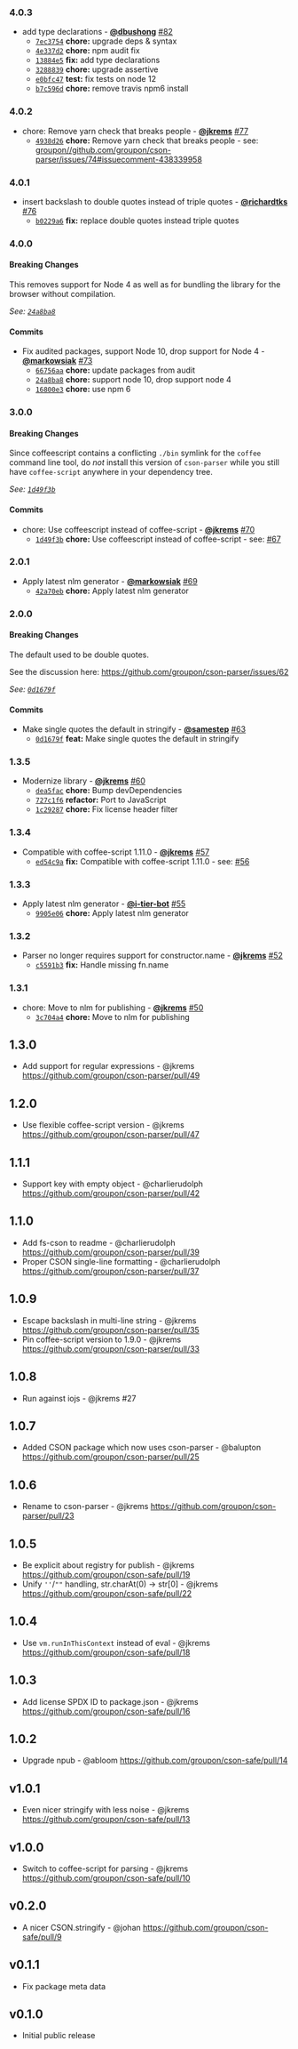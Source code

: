 ### 4.0.3

* add type declarations - **[@dbushong](https://github.com/dbushong)** [#82](https://github.com/groupon/cson-parser/pull/82)
  - [`7ec3754`](https://github.com/groupon/cson-parser/commit/7ec375418c15c23bfc4c291fdb0f3b05e34b85bb) **chore:** upgrade deps & syntax
  - [`4e337d2`](https://github.com/groupon/cson-parser/commit/4e337d29e5329daa105a57c601677194c8b2bc28) **chore:** npm audit fix
  - [`13884e5`](https://github.com/groupon/cson-parser/commit/13884e59fe98f71d0fe5647185b5b716a93d2252) **fix:** add type declarations
  - [`3288839`](https://github.com/groupon/cson-parser/commit/3288839413a06cfae03aea854c0969d444ef2b74) **chore:** upgrade assertive
  - [`e0bfc47`](https://github.com/groupon/cson-parser/commit/e0bfc47b10b9a0969ab5d8bc98c6a8d4579ab44b) **test:** fix tests on node 12
  - [`b7c596d`](https://github.com/groupon/cson-parser/commit/b7c596d5a841ec7aaf822a5e599e048b7b15339c) **chore:** remove travis npm6 install


### 4.0.2

* chore: Remove yarn check that breaks people - **[@jkrems](https://github.com/jkrems)** [#77](https://github.com/groupon/cson-parser/pull/77)
  - [`4938d26`](https://github.com/groupon/cson-parser/commit/4938d2602c739cc53e2581f090e99ace7167bf24) **chore:** Remove yarn check that breaks people - see: [groupon//github.com/groupon/cson-parser/issues/74#issuecomment-438339958](https://github.com/groupon//github.com/groupon/cson-parser/issues/74/issues/issuecomment-438339958)


### 4.0.1

* insert backslash to double quotes instead of triple quotes - **[@richardtks](https://github.com/richardtks)** [#76](https://github.com/groupon/cson-parser/pull/76)
  - [`b0229a6`](https://github.com/groupon/cson-parser/commit/b0229a6e6442fdc15e9af03ff520681f0332642d) **fix:** replace double quotes instead triple quotes


### 4.0.0

#### Breaking Changes

This removes support for Node 4 as well as for bundling the library for the browser without compilation.

*See: [`24a8ba8`](https://github.com/groupon/cson-parser/commit/24a8ba813a6d494a0a00d52e43deeb00c42d090b)*

#### Commits

* Fix audited packages, support Node 10, drop support for Node 4 - **[@markowsiak](https://github.com/markowsiak)** [#73](https://github.com/groupon/cson-parser/pull/73)
  - [`66756aa`](https://github.com/groupon/cson-parser/commit/66756aa129c8a63a2ed5fa8514f4d63de3675d3f) **chore:** update packages from audit
  - [`24a8ba8`](https://github.com/groupon/cson-parser/commit/24a8ba813a6d494a0a00d52e43deeb00c42d090b) **chore:** support node 10, drop support node 4
  - [`16800e3`](https://github.com/groupon/cson-parser/commit/16800e3517885a8d3c670bfbdb2206109e6f40f6) **chore:** use npm 6


### 3.0.0

#### Breaking Changes

Since coffeescript contains a conflicting `./bin`
symlink for the `coffee` command line tool, do *not* install this
version of `cson-parser` while you still have `coffee-script`
anywhere in your dependency tree.

*See: [`1d49f3b`](https://github.com/groupon/cson-parser/commit/1d49f3b648a4c475c44f2789d0b54b316d9c1cd8)*

#### Commits

* chore: Use coffeescript instead of coffee-script - **[@jkrems](https://github.com/jkrems)** [#70](https://github.com/groupon/cson-parser/pull/70)
  - [`1d49f3b`](https://github.com/groupon/cson-parser/commit/1d49f3b648a4c475c44f2789d0b54b316d9c1cd8) **chore:** Use coffeescript instead of coffee-script - see: [#67](https://github.com/groupon/cson-parser/issues/67)


### 2.0.1

* Apply latest nlm generator - **[@markowsiak](https://github.com/markowsiak)** [#69](https://github.com/groupon/cson-parser/pull/69)
  - [`42a70eb`](https://github.com/groupon/cson-parser/commit/42a70eb38e5e3475a89ad4b67ebad34b1c3a1dc6) **chore:** Apply latest nlm generator


### 2.0.0

#### Breaking Changes

The default used to be double quotes.

See the discussion here: https://github.com/groupon/cson-parser/issues/62

*See: [`0d1679f`](https://github.com/groupon/cson-parser/commit/0d1679fb5ada081c428e23b7fb3df2c7093b6c11)*

#### Commits

* Make single quotes the default in stringify - **[@samestep](https://github.com/samestep)** [#63](https://github.com/groupon/cson-parser/pull/63)
  - [`0d1679f`](https://github.com/groupon/cson-parser/commit/0d1679fb5ada081c428e23b7fb3df2c7093b6c11) **feat:** Make single quotes the default in stringify


### 1.3.5

* Modernize library - **[@jkrems](https://github.com/jkrems)** [#60](https://github.com/groupon/cson-parser/pull/60)
  - [`dea5fac`](https://github.com/groupon/cson-parser/commit/dea5facb26bb84dcab01c34909d9b59d6c70bd76) **chore:** Bump devDependencies
  - [`727c1f6`](https://github.com/groupon/cson-parser/commit/727c1f6c79954e3f54f786027e8da5b6f958ca02) **refactor:** Port to JavaScript
  - [`1c29287`](https://github.com/groupon/cson-parser/commit/1c29287034f3dbafed72f2e9b76655756574260f) **chore:** Fix license header filter


### 1.3.4

* Compatible with coffee-script 1.11.0 - **[@jkrems](https://github.com/jkrems)** [#57](https://github.com/groupon/cson-parser/pull/57)
  - [`ed54c9a`](https://github.com/groupon/cson-parser/commit/ed54c9a89b3afb933c2eee1281e17fd6d78e8dba) **fix:** Compatible with coffee-script 1.11.0 - see: [#56](https://github.com/groupon/cson-parser/issues/56)


### 1.3.3

* Apply latest nlm generator - **[@i-tier-bot](https://github.com/i-tier-bot)** [#55](https://github.com/groupon/cson-parser/pull/55)
  - [`9905e06`](https://github.com/groupon/cson-parser/commit/9905e064f85f2cad7c656821195ea4afcd37f11f) **chore:** Apply latest nlm generator


### 1.3.2

* Parser no longer requires support for constructor.name - **[@jkrems](https://github.com/jkrems)** [#52](https://github.com/groupon/cson-parser/pull/52)
  - [`c5591b3`](https://github.com/groupon/cson-parser/commit/c5591b3a8ce0ba88a3e7738f940263ef053e7145) **fix:** Handle missing fn.name


### 1.3.1

* chore: Move to nlm for publishing - **[@jkrems](https://github.com/jkrems)** [#50](https://github.com/groupon/cson-parser/pull/50)
  - [`3c704a4`](https://github.com/groupon/cson-parser/commit/3c704a4e796b6d997a4aea499ac7d85bfe9fffe6) **chore:** Move to nlm for publishing


1.3.0
-----
* Add support for regular expressions - @jkrems
  https://github.com/groupon/cson-parser/pull/49

1.2.0
-----
* Use flexible coffee-script version - @jkrems
  https://github.com/groupon/cson-parser/pull/47

1.1.1
-----
* Support key with empty object - @charlierudolph
  https://github.com/groupon/cson-parser/pull/42

1.1.0
-----
* Add fs-cson to readme - @charlierudolph
  https://github.com/groupon/cson-parser/pull/39
* Proper CSON single-line formatting - @charlierudolph
  https://github.com/groupon/cson-parser/pull/37

1.0.9
-----
* Escape backslash in multi-line string - @jkrems
  https://github.com/groupon/cson-parser/pull/35
* Pin coffee-script version to 1.9.0 - @jkrems
  https://github.com/groupon/cson-parser/pull/33

1.0.8
-----
* Run against iojs - @jkrems #27

1.0.7
-----
* Added CSON package which now uses cson-parser - @balupton
  https://github.com/groupon/cson-parser/pull/25

1.0.6
-----
* Rename to cson-parser - @jkrems
  https://github.com/groupon/cson-parser/pull/23

1.0.5
-----
* Be explicit about registry for publish - @jkrems
  https://github.com/groupon/cson-safe/pull/19
* Unify `''`/`""` handling, str.charAt(0) -> str[0] - @jkrems
  https://github.com/groupon/cson-safe/pull/22

1.0.4
-----
* Use `vm.runInThisContext` instead of eval - @jkrems
  https://github.com/groupon/cson-safe/pull/18

1.0.3
-----
* Add license SPDX ID to package.json - @jkrems
  https://github.com/groupon/cson-safe/pull/16

1.0.2
-----
* Upgrade npub - @abloom
  https://github.com/groupon/cson-safe/pull/14

v1.0.1
------
* Even nicer stringify with less noise - @jkrems
  https://github.com/groupon/cson-safe/pull/13

v1.0.0
------
* Switch to coffee-script for parsing - @jkrems
  https://github.com/groupon/cson-safe/pull/10

v0.2.0
------
* A nicer CSON.stringify - @johan
  https://github.com/groupon/cson-safe/pull/9

v0.1.1
------
* Fix package meta data

v0.1.0
------
* Initial public release
